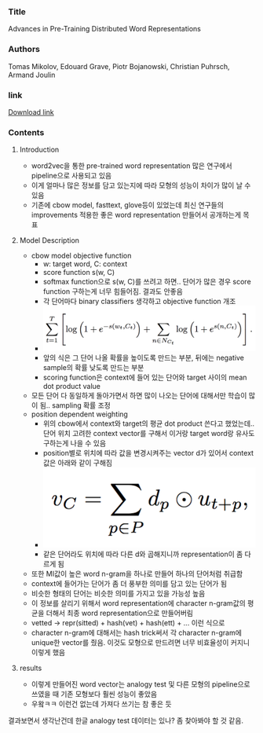 ### Title
Advances in Pre-Training Distributed Word Representations

### Authors
Tomas Mikolov, Edouard Grave, Piotr Bojanowski, Christian Puhrsch, Armand Joulin

### link
[Download link](https://arxiv.org/pdf/1712.09405.pdf)

### Contents
1. Introduction
    - word2vec을 통한 pre-trained word representation 많은 연구에서 pipeline으로 사용되고 있음
    - 이게 얼마나 많은 정보를 담고 있는지에 따라 모형의 성능이 차이가 많이 날 수 있음
    - 기존에 cbow model, fasttext, glove등이 있었는데 최신 연구들의 improvements 적용한 좋은 word representation 만들어서 공개하는게 목표

1. Model Description
    - cbow model objective function
        - w: target word, C: context
        - score function s(w, C)
        - softmax function으로 s(w, C)를 쓰려고 하면.. 단어가 많은 경우 score function 구하는게 너무 힘들어짐. 결과도 안좋음
        - 각 단어마다 binary classifiers 생각하고 objective function 개조
        - ![image](../image/171231_1.png)
        - 앞의 식은 그 단어 나올 확률을 높이도록 만드는 부분, 뒤에는 negative sample의 확률 낮도록 만드는 부분
        - scoring function은 context에 들어 있는 단어와 target 사이의 mean dot product value
    - 모든 단어 다 동일하게 돌아가면서 하면 많이 나오는 단어에 대해서만 학습이 많이 됨.. sampling 확률 조정
    - position dependent weighting
        - 위의 cbow에서 context와 target의 평균 dot product 쓴다고 했었는데.. 단어 위치 고려한 context vector를 구해서 이거랑 target word랑 유사도 구하는게 나을 수 있음
        - position별로 위치에 따라 값을 변경시켜주는 vector d가 있어서 context값은 아래와 같이 구해짐
        - ![image](../image/171231_2.png)
        - 같은 단어라도 위치에 따라 다른 d와 곱해지니까 representation이 좀 다르게 됨
    - 또한 MI값이 높은 word n-gram을 하나로 만들어 하나의 단어처럼 취급함
    - context에 들어가는 단어가 좀 더 풍부한 의미를 담고 있는 단어가 됨
    - 비슷한 형태의 단어는 비슷한 의미를 가지고 있을 가능성 높음
    - 이 정보를 살리기 위해서 word representation에 character n-gram값의 평균을 더해서 최종 word representation으로 만들어버림
    - vetted -> repr(sitted) + hash(vet) + hash(ett) + ... 이런 식으로
    - character n-gram에 대해서는 hash trick써서 각 character n-gram에 unique한 vector를 줬음. 이것도 모형으로 만드려면 너무 비효율성이 커지니 이렇게 했음

1. results
    - 이렇게 만들어진 word vector는 analogy test 및 다른 모형의 pipeline으로 쓰였을 때 기존 모형보다 훨씬 성능이 좋았음
    - 우왘ㅋㅋ 이런건 없는데 가져다 쓰기는 참 좋은 듯

결과보면서 생각난건데 한글 analogy test 데이터는 있나? 좀 찾아봐야 할 것 같음.